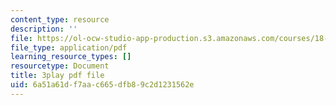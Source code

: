 ```yaml
---
content_type: resource
description: ''
file: https://ol-ocw-studio-app-production.s3.amazonaws.com/courses/18-01sc-single-variable-calculus-fall-2010/6a51a61df7aac665dfb89c2d1231562e_Pd2xP5zDsRw.pdf
file_type: application/pdf
learning_resource_types: []
resourcetype: Document
title: 3play pdf file
uid: 6a51a61d-f7aa-c665-dfb8-9c2d1231562e
---
```


